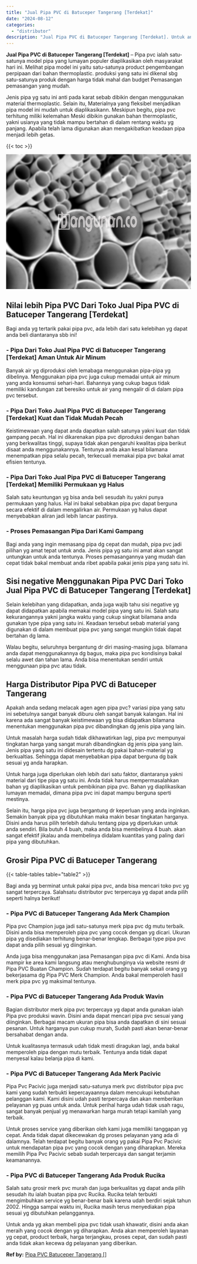 ```yaml
---
title: "Jual Pipa PVC di Batuceper Tangerang [Terdekat]"
date: "2024-08-12"
categories: 
  - "distributor"
description: "Jual Pipa PVC di Batuceper Tangerang [Terdekat]. Untuk anda yg akan membeli pipa pvc tidak usah khawatir, disini anda akan meraih yang cocok dengan yg dihara..."
---
```


**Jual Pipa PVC di Batuceper Tangerang \[Terdekat\]** – Pipa pvc ialah satu-satunya model pipa yang lumayan populer diaplikasikan oleh masyarakat hari ini. Melihat pipa model ini yaitu satu-satunya product pengembangan perpipaan dari bahan thermoplastic. produksi yang satu ini dikenal sbg satu-satunya produk dengan harga tidak mahal dan budget Pemasangan pemasangan yang mudah.

Jenis pipa yg satu ini anti pada karat sebab dibikin dengan menggunakan material thermoplastic. Selain itu, Materialnya yang fleksibel menjadikan pipa model ini mudah untuk diaplikasikann. Meskipun begitu, pipa pvc terhitung miliki kelemahan Meski dibikin gunakan bahan thermoplastic, yakni usianya yang tidak mampu bertahan di dalam rentang waktu yg panjang. Apabila telah lama digunakan akan mengakibatkan keadaan pipa menjadi lebih getas.

{{< toc >}}

![Jual Pipa PVC di Batuceper Tangerang [Terdekat]](/images/jaul-pipa-pvc-58.png)

## Nilai lebih Pipa PVC Dari Toko Jual Pipa PVC di Batuceper Tangerang \[Terdekat\]

Bagi anda yg tertarik pakai pipa pvc, ada lebih dari satu kelebihan yg dapat anda beli diantaranya sbb ini!

### \- Pipa Dari Toko Jual Pipa PVC di Batuceper Tangerang \[Terdekat\] Aman Untuk Air Minum

Banyak air yg diproduksi oleh lemabaga menggunakan pipa-pipa yg dibelinya. Menggunakan pipa pvc juga cukup memadai untuk air minum yang anda konsumsi sehari-hari. Bahannya yang cukup bagus tidak memiliki kandungan zat beresiko untuk air yang mengalir di di dalam pipa pvc tersebut.

### \- Pipa Dari Toko Jual Pipa PVC di Batuceper Tangerang \[Terdekat\] Kuat dan Tidak Mudah Pecah

Keistimewaan yang dapat anda dapatkan salah satunya yakni kuat dan tidak gampang pecah. Hal ini dikarenakan pipa pvc diproduksi dengan bahan yang berkwalitas tinggi, supaya tidak akan pengaruhi kwalitas pipa berikut disaat anda menggunakannya. Tentunya anda akan kesal bilamana menempatkan pipa selalu pecah, terkecuali memakai pipa pvc bakal amat efisien tentunya.

### \- Pipa Dari Toko Jual Pipa PVC di Batuceper Tangerang \[Terdekat\] Memiliki Permukaan yg Halus

Salah satu keuntungan yg bisa anda beli sesudah itu yakni punya permukaan yang halus. Hal ini bakal sebabkan pipa pvc dapat berguna secara efektif di dalam mengalirkan air. Permukaan yg halus dapat menyebabkan aliran jadi lebih lancar pastinya.

### \- Proses Pemasangan Pipa Dari Kami Gampang

Bagi anda yang ingin memasang pipa dg cepat dan mudah, pipa pvc jadi pilihan yg amat tepat untuk anda. Jenis pipa yg satu ini amat akan sangat untungkan untuk anda tentunya. Proses pemasangannya yang mudah dan cepat tidak bakal membuat anda ribet apabila pakai jenis pipa yang satu ini.

## Sisi negative Menggunakan Pipa PVC Dari Toko Jual Pipa PVC di Batuceper Tangerang \[Terdekat\]

Selain kelebihan yang didapatkan, anda juga wajib tahu sisi negative yg dapat didapatkan apabila memakai model pipa yang satu ini. Salah satu kekurangannya yakni jangka waktu yang cukup singkat bilamana anda gunakan type pipa yang satu ini. Keadaan tersebut sebab material yang digunakan di dalam membuat pipa pvc yang sangat mungkin tidak dapat bertahan dg lama.

Walau begitu, seluruhnya bergantung dr diri masing-masing juga. bilamana anda dapat menggunakannya dg bagus, maka pipa pvc kondisinya bakal selalu awet dan tahan lama. Anda bisa menentukan sendiri untuk menggunaan pipa pvc atau tidak.

## Harga Distributor Pipa PVC di Batuceper Tangerang

Apakah anda sedang melacak agen agen pipa pvc? variasi pipa yang satu ini sebetulnya sangat banyak diburu oleh sangat banyak kalangan. Hal ini karena ada sangat banyak keistimewaan yg bisa didapatkan bilamana menentukan menggunakan pipa pvc dibandingkan dg jenis pipa yang lain.

Untuk masalah harga sudah tidak dikhawatirkan lagi, pipa pvc mempunyai tingkatan harga yang sangat murah dibandingkan dg jenis pipa yang lain. Jenis pipa yang satu ini didesain tertentu dg pakai bahan-material yg berkualtias. Sehingga dapat menyebabkan pipa dapat berguna dg baik sesuai yg anda harapkan.

Untuk harga juga diperlukan oleh lebih dari satu faktor, diantaranya yakni material dari tipe pipa yg satu ini. Anda tidak harus mempermasalahkan bahan yg diaplikasikan untuk pembikinan pipa pvc. Bahan yg diaplikasikan lumayan memadai, dimana pipa pvc ini dapat mampu berguna sperti mestinya.

Selain itu, harga pipa pvc juga bergantung dr keperluan yang anda inginkan. Semakin banyak pipa yg dibutuhkan maka makin besar tingkatan harganya. Disini anda harus pilih terlebih dahulu tentang pipa yg diperlukan untuk anda sendiri. Bila butuh 4 buah, maka anda bisa membelinya 4 buah. akan sangat efektif jikalau anda membelinya didalam kuantitas yang paling dari pipa yang dibutuhkan.

## Grosir Pipa PVC di Batuceper Tangerang

{{< table-tables table="table2" >}}

Bagi anda yg berminat untuk pakai pipa pvc, anda bisa mencari toko pvc yg sangat terpercaya. Salahsatu distributor pvc terpercaya yg dapat anda pilih seperti halnya berikut!

### \- Pipa PVC di Batuceper Tangerang Ada Merk Champion

Pipa pvc Champion juga jadi satu-satunya merk pipa pvc dg mutu terbaik. Disini anda bisa memperoleh pipa pvc yang cocok dengan yg dicari. Ukuran pipa yg disediakan terhitung benar-benar lengkap. Berbagai type pipa pvc dapat anda pilih sesuai yg diinginkan.

Anda juga bisa menggunakan jasa Pemasangan pipa pvc di Kami. Anda bisa mampir ke area kami langsung atau menghubunginya via website resmi dr Pipa PVC Buatan Champion. Sudah terdapat begitu banyak sekali orang yg bekerjasama dg Pipa PVC Merk Champion. Anda bakal memperoleh hasil merk pipa pvc yg maksimal tentunya.

### \- Pipa PVC di Batuceper Tangerang Ada Produk Wavin

Bagian distributor merk pipa pvc terpercaya yg dapat anda gunakan ialah Pipa pvc produksi wavin. Disini anda dapat mencari pipa pvc sesuai yang diinginkan. Berbagai macam ukuran pipa bisa anda dapatkan di sini sesuai pesanan. Untuk harganya pun cukup murah, Sudah pasti akan benar-benar bersahabat dengan anda.

Untuk kualitasnya termasuk udah tidak mesti diragukan lagi, anda bakal memperoleh pipa dengan mutu terbaik. Tentunya anda tidak dapat menyesal kalau belanja pipa di kami.

### \- Pipa PVC di Batuceper Tangerang Ada Merk Pacivic

Pipa Pvc Pacivic juga menjadi satu-satunya merk pvc distributor pipa pvc kami yang sudah terbukti kepercayaannya dalam mencukupi kebutuhan pelanggan kami. Kami disini udah pasti terpercaya dan akan memberikan pelayanan yg puas untuk anda. Untuk perihal harga udah tidak usah ragu, sangat banyak penjual yg menawarkan harga murah tetapi kamilah yang terbaik.

Untuk proses service yang diberikan oleh kami juga memiliki tanggapan yg cepat. Anda tidak dapat dikecewakan dg proses pelayanan yang ada di dalamnya. Telah terdapat begitu banyak orang yg pakai Pipa Pvc Pacivic untuk mendapatan pipa pvc yang cocok dengan yang diharapkan. Mereka memilih Pipa Pvc Pacivic sebab sudah terpercaya dan sangat terjamin keamanannya.

### \- Pipa PVC di Batuceper Tangerang Ada Produk Rucika

Salah satu grosir merk pvc murah dan juga berkualitas yg dapat anda pilih sesudah itu ialah buatan pipa pvc Rucika. Rucika telah terbukti mengimbuhkan service yg benar-benar baik karena udah berdiri sejak tahun 2002. Hingga sampai waktu ini, Rucika masih terus menyediakan pipa sesuai yg dibutuhkan pelanggannya.

Untuk anda yg akan membeli pipa pvc tidak usah khawatir, disini anda akan meraih yang cocok dengan yg diharapkan. Anda akan memperoleh layanan yg cepat, product terbaik, harga terjangkau, proses cepat, dan sudah pasti anda tidak akan kecewa dg pelayanan yang diberikan.

**Ref by:** [Pipa PVC Batuceper Tangerang []](https://id.wikipedia.org/wiki/Pipa)
